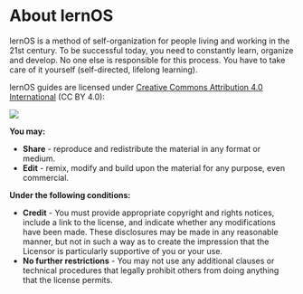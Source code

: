 # About lernOS

lernOS is a method of self-organization for people living and working in the 21st century. To be successful today, you need to constantly learn, organize and develop. No one else is responsible for this process. You have to take care of it yourself (self-directed, lifelong learning).

lernOS guides are licensed under [Creative Commons Attribution 4.0 International](https://creativecommons.org/licenses/by/4.0/deed.de) (CC BY 4.0):

![](https://i.creativecommons.org/l/by/4.0/88x31.png)

**You may:**

* **Share** - reproduce and redistribute the material in any format or medium.
* **Edit** - remix, modify and build upon the material for any purpose, even commercial.

**Under the following conditions:**

- **Credit** - You must provide appropriate copyright and rights notices, include a link to the license, and indicate whether any modifications have been made. These disclosures may be made in any reasonable manner, but not in such a way as to create the impression that the Licensor is particularly supportive of you or your use.
- **No further restrictions** - You may not use any additional clauses or technical procedures that legally prohibit others from doing anything that the license permits.
